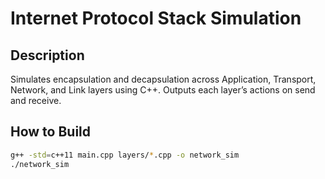 # Internet Protocol Stack Simulation

## Description
Simulates encapsulation and decapsulation across Application, Transport, Network, and Link layers using C++. Outputs each layer’s actions on send and receive.

## How to Build
```bash
g++ -std=c++11 main.cpp layers/*.cpp -o network_sim
./network_sim
